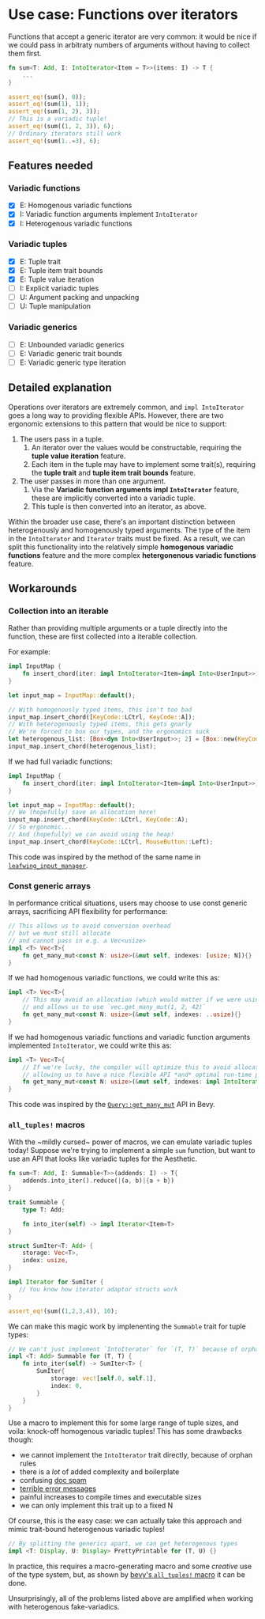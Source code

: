 # Use case: Functions over iterators

Functions that accept a generic iterator are very common: it would be nice if we could pass in arbitraty numbers of arguments without having to collect them first.

```rust
fn sum<T: Add, I: IntoIterator<Item = T>>(items: I) -> T {
    ...
}

assert_eq!(sum(), 0));
assert_eq!(sum(1), 1));
assert_eq!(sum(1, 2), 3));
// This is a variadic tuple!
assert_eq!(sum((1, 2, 3)), 6);
// Ordinary iterators still work
assert_eq!(sum(1..=3), 6);
```

## Features needed

### Variadic functions

- [x] E: Homogenous variadic functions
- [x] I: Variadic function arguments implement `IntoIterator`
- [x] I: Heterogenous variadic functions

### Variadic tuples

- [x] E: Tuple trait
- [x] E: Tuple item trait bounds
- [x] E: Tuple value iteration
- [ ] I: Explicit variadic tuples
- [ ] U: Argument packing and unpacking
- [ ] U: Tuple manipulation

### Variadic generics

- [ ] E: Unbounded variadic generics
- [ ] E: Variadic generic trait bounds
- [ ] E: Variadic generic type iteration

## Detailed explanation

Operations over iterators are extremely common, and `impl IntoIterator` goes a long way to providing flexible APIs.
However, there are two ergonomic extensions to this pattern that would be nice to support:

1. The users pass in a tuple.
   1. An iterator over the values would be constructable, requiring the **tuple value iteration** feature.
   2. Each item in the tuple may have to implement some trait(s), requiring the **tuple trait** and  **tuple item trait bounds** feature.
2. The user passes in more than one argument.
   1. Via the **Variadic function arguments impl `IntoIterator`** feature, these are implicitly converted into a variadic tuple.
   2. This tuple is then converted into an iterator, as above.

Within the broader use case, there's an important distinction between heterogenously and homogenously typed arguments.
The type of the item in the `IntoIterator` and `Iterator` traits must be fixed.
As a result, we can split this functionality into the relatively simple **homogenous variadic functions** feature and  the more complex **hetergonenous variadic functions** feature.

## Workarounds

### Collection into an iterable

Rather than providing multiple arguments or a tuple directly into the function, these are first collected into a iterable collection.

For example:

```rust
impl InputMap {
    fn insert_chord(iter: impl IntoIterator<Item=impl Into<UserInput>>) {}
}

let input_map = InputMap::default();

// With homogenously typed items, this isn't too bad
input_map.insert_chord([KeyCode::LCtrl, KeyCode::A]);
// With heterogenously typed items, this gets gnarly
// We're forced to box our types, and the ergonomics suck
let heterogenous_list: [Box<dyn Into<UserInput>>; 2] = [Box::new(KeyCode::LCtrl), Box::new(MouseButton::Left)]; 
input_map.insert_chord(heterogenous_list);
```

If we had full variadic functions:

```rust
impl InputMap {
    fn insert_chord(iter: impl IntoIterator<Item=impl Into<UserInput>>) {}
}

let input_map = InputMap::default();
// We (hopefully) save an allocation here!
input_map.insert_chord(KeyCode::LCtrl, KeyCode::A);
// So ergonomic...
// And (hopefully) we can avoid using the heap!
input_map.insert_chord(KeyCode::LCtrl, MouseButton::Left);
```

This code was inspired by the method of the same name in [`leafwing_input_manager`](https://github.com/Leafwing-Studios/leafwing_input_manager/blob/de284e51dfc4f2bb611a75da3e41d1b79fb2cbb3/src/input_map.rs#L232).

### Const generic arrays

In performance critical situations, users may choose to use const generic arrays,
sacrificing API flexibility for performance:

```rust
// This allows us to avoid conversion overhead
// but we must still allocate
// and cannot pass in e.g. a Vec<usize>
impl <T> Vec<T>{
    fn get_many_mut<const N: usize>(&mut self, indexes: [usize; N]){}
}
```

If we had homogenous variadic functions, we could write this as:

```rust
impl <T> Vec<T>{
    // This may avoid an allocation (which would matter if we were using larger types)
    // and allows us to use `vec.get_many_mut(1, 2, 42)`
    fn get_many_mut<const N: usize>(&mut self, indexes: ..usize){}
}
```

If we had homogenous variadic functions and variadic function arguments implemented `IntoIterator`, we could write this as:

```rust
impl <T> Vec<T>{
    // If we're lucky, the compiler will optimize this to avoid allocation,
    // allowing us to have a nice flexible API *and* optimal run-time performance
    fn get_many_mut<const N: usize>(&mut self, indexes: impl IntoIterator<Item=usize>){}
}
```

This code was inspired by the [`Query::get_many_mut`](https://github.com/bevyengine/bevy/blob/b33dae31ec16915989496728b16160974bcc0fc7/crates/bevy_ecs/src/system/query.rs#L736) API in Bevy.

### `all_tuples!` macros

With the ~mildly cursed~ power of macros, we can emulate variadic tuples today!
Suppose we're trying to implement a simple `sum` function, but want to use an API that looks like variadic tuples for the Aesthetic.

```rust
fn sum<T: Add, I: Summable<T>>(addends: I) -> T{
    addends.into_iter().reduce(|(a, b)|{a + b})
}

trait Summable {
    type T: Add;

    fn into_iter(self) -> impl Iterator<Item=T>
}

struct SumIter<T: Add> {
    storage: Vec<T>,
    index: usize,
}

impl Iterator for SumIter {
   // You know how iterator adaptor structs work
}

assert_eq!(sum((1,2,3,4)), 10);
```

We can make this magic work by implenenting the `Summable` trait for tuple types:

```rust
// We can't just implement `IntoIterator` for `(T, T)` because of orphan rules
impl <T: Add> Summable for (T, T) {
    fn into_iter(self) -> SumIter<T> {
        SumIter{
            storage: vec![self.0, self.1],
            index: 0,
        }
    }
}
```

Use a macro to implement this for some large range of tuple sizes, and voila: knock-off homogenous variadic tuples!
This has some drawbacks though:

- we cannot implement the `IntoIterator` trait directly, because of orphan rules
- there is a *lot* of added complexity and boilerplate
- confusing [doc spam](https://docs.rs/bevy/0.6/bevy/ecs/bundle/trait.Bundle.html#impl-Bundle-for-(C0%2C%20C1))
- [terrible error messages](https://github.com/bevyengine/bevy/issues/1519)
- painful increases to compile times and executable sizes
- we can only implement this trait up to a fixed N

Of course, this is the easy case: we can actually take this approach and mimic trait-bound heterogenous variadic tuples!

```rust
// By splitting the generics apart, we can get heterogenous types
impl <T: Display, U: Display> PrettyPrintable for (T, U) {}
```

In practice, this requires a macro-generating macro and some *creative* use of the type system, but, as shown by [bevy's `all_tuples!` macro](https://github.com/bevyengine/bevy/blob/032b0f4bac9d9d7ea9820b774d4a9124ae46e33b/crates/bevy_ecs/macros/src/lib.rs#L49) it can be done.

Unsurprisingly, all of the problems listed above are amplified when working with heterogenous fake-variadics.
